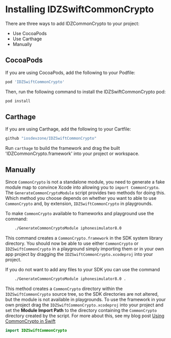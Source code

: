 # Installing IDZSwiftCommonCrypto

There are three ways to add IDZCommonCrypto to your project:
* Use CocoaPods
* Use Carthage
* Manually

## CocoaPods

If you are using CocoaPods, add the following to your Podfile:
```bash
pod 'IDZSwiftCommonCrypto'
```

Then, run the following command to install the IDZSwiftCommonCrypto pod:
```bash
pod install
```
## Carthage

If you are using Carthage, add the following to your Cartfile:

```bash
github "iosdevzone/IDZSwiftCommonCrypto"
```

Run `carthage` to build the framework and drag the built 'IDZCommonCrypto.framework' into your project or workspace.

## Manually

Since `CommonCrypto` is not a standalone module, you need to generate a fake module map to convince Xcode into allowing you to `import CommonCrypto`. The `GenerateCommonCryptoModule` script provides two methods for doing this. Which method you choose depends on whether you want to able to use `CommonCrypto` and, by extension, `IDZSwiftCommonCrypto` in playgrounds.

To make `CommonCrypto` available to frameworks and playground use the command:
```bash
    ./GenerateCommonCryptoModule iphonesimulator8.0
```

This command creates a `CommonCrypto.framework` in the SDK system library directory. You should now be able to use either `CommonCrypto` or `IDZSwiftCommonCrypto` in a playground simply importing them or in your own app project by dragging the `IDZSwiftCommonCrypto.xcodeproj` into your project.

If you do not want to add any files to your SDK you can use the command
```bash
    ./GenerateCommonCryptoModule iphonesimulator8.0 .
```
This method creates a `CommonCrypto` directory within the `IDZSwiftCommonCrypto` source tree, so the SDK directories are not altered, but the module is not available in playgrounds. To use the framework in your own project drag the `IDZSwiftCommonCrypto.xcodeproj` into your project and set the **Module Import Path** to the directory containing the `CommonCrypto` directory created by the script. For more about this, see my blog post [Using CommonCrypto in Swift](http://bit.ly/1xMAGQl)

```swift
import IDZSwiftCommonCrypto
```
